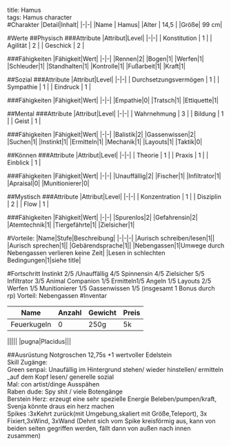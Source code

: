 title: Hamus  
tags: Hamus character  
#Charakter
|Detail|Inhalt|
|-|-|
|Name | Hamus|
|Alter | 14,5 |
|Größe| 99 cm|


#Werte
##Physisch
###Attribute
|Attribut|Level|
|-|-|
| Konstitution | 1 |
| Agilität | 2 |
| Geschick | 2 |

###Fähigkeiten
|Fähigkeit|Wert|
|-|-|
|Rennen|2|
|Bogen|1|
|Werfen|1|
|Schleuder|1|
|Standhalten|1|
|Kontrolle|1|
|Fußarbeit|1|
|Kraft|1|


##Sozial
###Attribute 
|Attribut|Level|
|-|-|
| Durchsetzungsvermögen | 1 |
| Sympathie | 1 |
| Eindruck | 1 |


###Fähigkeiten
|Fähigkeit|Wert|
|-|-|
|Empathie|0|
|Tratsch|1|
|Ettiquette|1|


##Mental
###Attribute 
|Attribut|Level|
|-|-|
| Wahrnehmung | 3 |
| Bildung | 1 |
| Geist | 1 |


###Fähigkeiten
|Fähigkeit|Wert|
|-|-|
|Balistik|2|
|Gassenwissen|2|
|Suchen|1|
|Instinkt|1|
|Ermitteln|1|
|Mechanik|1|
|Layouts|1|
|Taktik|0|

##Können
###Attribute 
|Attribut|Level|
|-|-|
| Theorie | 1 |
| Praxis | 1 |
| Einblick | 1 |

###Fähigkeiten
|Fähigkeit|Wert|
|-|-|
|Unauffällig|2|
|Fischer|1|
|Infiltrator|1|
|Apraisal|0|
|Munitionierer|0|


##Mystisch
###Attribute 
|Attribut|Level|
|-|-|
| Konzentration | 1 |
| Disziplin | 2 |
| Flow | 1 |


###Fähigkeiten
|Fähigkeit|Wert|
|-|-|
|Spurenlos|2|
|Gefahrensin|2|
|Atemtechnik|1|
|Tiergefährte|1|
|Zielsicher|1|

#Vorteile:
|Name|Stufe|Beschreibung|
|-|-|-|
|Aurisch schreiben/lesen|1||
|Aurisch sprechen|1||
|Gebärendsprache|1||
|Nebengassen|1|Umwege durch Nebengassen verlieren keine Zeit|
|Lesen in schlechten Bedingungen|1|siehe title|

#Fortschritt
Instinkt 2/5 /Unauffällig 4/5 Spinnensin 4/5 Zielsicher 5/5 Infiltrator 3/5 Animal Companion 1/5 Ermitteln1/5 Angeln 1/5 Layouts 2/5 Werfen 1/5 Munitionierer 1/5 Gassenwissen 1/5
(insgesamt 1 Bonus durch rp) Vorteil: Nebengassen 
#Inventar


|Name|Anzahl|Gewicht|Preis|
|-|-|-|-|
|Feuerkugeln|0|250g|5k|

|||||
|pugna|Placidus|||


##Ausrüstung
Notgroschen 12,75s +1 wertvoller Edelstein  
Skill Zugänge:  
Green senpai: Unaufällig im Hintergrund stehen/ wieder hinstellen/ ermitteln _auf dem Kopf lesen/ generelle sozial  
Mal: con artist/dinge Ausspähen  
Raben dude: Spy shit / viele Botengänge   
Berstein Herz: erzeugt eine sehr spezielle Energie Beleben/pumpen/kraft, Svenja könnte draus ein herz machen  
Spikes :3xKehrt zurück(mit Umgebung,skaliert mit Größe,Teleport), 3x Fixiert,3xWind, 3xWand (Dehnt sich vom Spike kreisförmig aus, kann von beiden seiten gegriffen werden, fällt dann von außen nach innen zusammen)  





